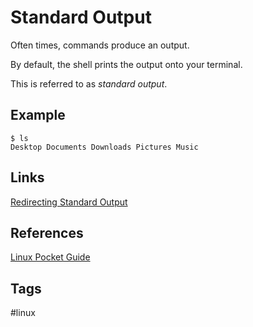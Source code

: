 # Standard Output

Often times, commands produce an output.  

By default, the shell prints the output onto your terminal.  

This is referred to as *standard output*.

## Example
`$ ls`  
`Desktop Documents Downloads Pictures Music`  

## Links
[Redirecting Standard Output](../202305212218/README.md)  

## References
[Linux Pocket Guide](https://linuxpocketguide.com/)

## Tags
#linux
